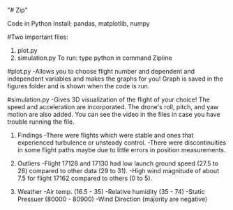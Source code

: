"# Zip"

Code in Python
Install: pandas, matplotlib, numpy

#Two important files:
1. plot.py
2. simulation.py
To run: type python <filename> in command Zipline

#plot.py
-Allows you to choose flight number and dependent and independent variables and makes the graphs for you! Graph is saved in the figures folder and is shown when the code is run.

#simulation.py
-Gives 3D visualization of the flight of your choice! The speed and acceleration are incorporated. The drone's roll, pitch, and yaw motion are also added. You can see the video in the files in case you have trouble running the file.

1. Findings
-There were flights which were stable and ones that experienced turbulence or unsteady control.
-There were discontinuities in some flight paths maybe due to little errors in position measurements.

2. Outliers
-Flight 17128 and 17130 had low launch ground speed (27.5 to 28) compared to other data (29 to 31).
-High wind magnitude of about 7.5 for flight 17162 compared to others (0 to 5).

3. Weather
-Air temp. (16.5 - 35)
-Relative humidity (35 - 74)
-Static Pressuer (80000 - 80900)
-Wind Direction (majority are negative)
